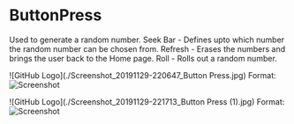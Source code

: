 # ButtonPress
Used to generate a random number.
Seek Bar - Defines upto which number the random number can be chosen from.
Refresh - Erases the numbers and brings the user back to the Home page.
Roll - Rolls out a random number.


![GitHub Logo](./Screenshot_20191129-220647_Button Press.jpg)
Format: ![Screenshot](url)

![GitHub Logo](./Screenshot_20191129-221713_Button Press (1).jpg)
Format: ![Screenshot](url)
